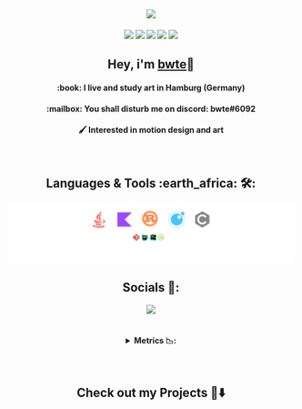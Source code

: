 <html>
   <body>
      <div align="center">
        <b>
          <a>
            <img href="https://bwte.ml" src="https://raw.githubusercontent.com/SeekYML/About/master/bwte/About.png"/>
            <br></br>
            <img href="https://bwte.ml" src="https://img.shields.io/website-up-down-green-red/http/shields.io.svg"/>
            <img src="https://visitor-badge.glitch.me/badge?page_id=bwte.visitor-badge"/>
            <img src="https://img.shields.io/badge/From%20Hello%20World%20I%27ve%20Written-827%20Thousand%20lines%20of%20code-blue"/>
            <img href="https://bwte.ml" src="https://img.shields.io/badge/Ask%20me-anything-1abc9c.svg"/>
            <img href="https://github.com/bwte?tab=followers" src="https://img.shields.io/github/followers/bwte.svg?style=social&label=Follow&maxAge=2592000#annee=BlackLotus"/>
          </a>
        </b>
      </div>
      <div align="center">
        <b>
          <a>
          <h2>Hey, i'm <a href="https://bwte.ml">bwte</a>👋</h2>
          <h4>:book: I live and study art in Hamburg (Germany)</h4>
          <h4>:mailbox: You shall disturb me on discord: bwte#6092</h4>
          <h4>🖌 Interested in motion design and art</h4>
          </a>
        </b>
      </div>
      <br>
      <div align="center">
        <b>
          <a>
          <h2>Languages & Tools :earth_africa: 🛠:</h2>
            <img src="https://github.com/bwte/bwte/blob/master/bwte/Skills.png"/>
          </a>
        </b>
      </div>
     <div align="center">
       <b>
          <a>
            <h2>Socials 🗿:</h2>
            <img href="https://discordapp.com/users/733770985743974422" src="https://lanyard.cnrad.dev/api/733770985743974422?bg=22272E"/>
          </a>
        </b>
      </div>
      <br></br>
      <details align="center">
         <summary><b>Metrics 📉:</b><br></summary>
            <div>
               <b>
                  <a>
                  <br></br>
                  <img src="https://github-profile-summary-cards.vercel.app/api/cards/profile-details?username=bwte&theme=vue"/>
                  <br></br>
                  <img src="https://github-readme-stats.vercel.app/api?username=bwte"/>
                  <br></br>
                  <img src="https://github-readme-stats.vercel.app/api/top-langs/?username=bwte"/>
                  <br></br>
                  <img src="https://github-readme-streak-stats.herokuapp.com/?user=bwte"/>
                  </a>
               </b>
            </div>
      </details>
        <div align="center">
           <b>
              <br></br>
              <h2>Check out my Projects 🚩⬇️</h2>
           </b>
       </div>
   </body>
</html>
